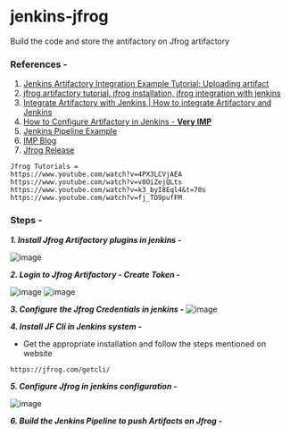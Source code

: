 # jenkins-jfrog
Build the code and store the antifactory on Jfrog artifactory 

### References -
1. [Jenkins Artifactory Integration Example Tutorial: Uploading artifact](https://www.youtube.com/watch?v=4PX3LCVjAEA)
1. [jfrog artifactory tutorial, jfrog installation, jfrog integration with jenkins](https://www.youtube.com/watch?v=v0OiZejQLts)
1. [Integrate Artifactory with Jenkins | How to integrate Artifactory and Jenkins ](https://www.youtube.com/watch?v=k3_byI8Eql4&t=70s)
1. [How to Configure Artifactory in Jenkins - ****Very IMP****](https://www.youtube.com/watch?v=fj_TD9pufFM)
1. [Jenkins Pipeline Example](https://jfrog.com/blog/ci-cd-side-by-side-jenkins-and-jfrog-pipelines/)
1. [IMP Blog](https://medium.com/@nanditasahu031/jenkins-pipeline-jfrog-artifactory-and-jenkins-integration-4fed3fc8d556)
1. [Jfrog Release](https://releases.jfrog.io/artifactory/bintray-artifactory/org/artifactory/oss/jfrog-artifactory-oss/)

```
Jfrog Tutorials = 
https://www.youtube.com/watch?v=4PX3LCVjAEA
https://www.youtube.com/watch?v=v0OiZejQLts
https://www.youtube.com/watch?v=k3_byI8Eql4&t=70s
https://www.youtube.com/watch?v=fj_TD9pufFM
```

### Steps - 
***1. Install Jfrog Artifactory plugins in jenkins -*** 
   
   ![image](https://github.com/anand40090/jenkins-jfrog/assets/32446706/7fd164c0-d68e-461f-a520-3e7af718661d)

***2. Login to Jfrog Artifactory - Create Token -***
   
   ![image](https://github.com/anand40090/jenkins-jfrog/assets/32446706/967a00c8-5787-4a6f-bf74-7cb0da5aa9a8)
   ![image](https://github.com/anand40090/jenkins-jfrog/assets/32446706/df9ae722-088e-43a2-8f2c-b6cd02208542)

***3. Configure the Jfrog Credentials in jenkins -***
   ![image](https://github.com/anand40090/jenkins-jfrog/assets/32446706/99a562ea-3efb-48bf-a149-4c2b690a7652)

***4. Install JF Cli in Jenkins system -***
- Get the appropriate installation and follow the steps mentioned on website
```
https://jfrog.com/getcli/
```
***5. Configure Jfrog in jenkins configuration -***

![image](https://github.com/anand40090/jenkins-jfrog/assets/32446706/e04ae0ae-36ee-4d6e-be97-ac3c806ccd5c)

***6. Build the Jenkins Pipeline to push Artifacts on Jfrog -***



